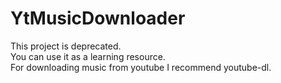# YtMusicDownloader  
This project is deprecated.  
You can use it as a learning resource.  
For downloading music from youtube I recommend youtube-dl.
